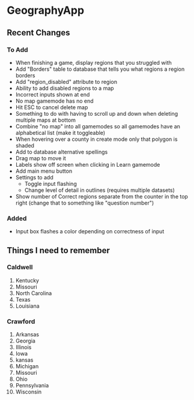 # GeographyApp

## Recent Changes

### To Add
- When finishing a game, display regions that you struggled with
- Add "Borders" table to database that tells you what regions a region borders
- Add "region_disabled" attribute to region
- Ability to add disabled regions to a map
- Incorrect inputs shown at end
- No map gamemode has no end
- Hit ESC to cancel delete map
- Something to do with having to scroll up and down when deleting multiple maps at bottom
- Combine "no map" into all gamemodes so all gamemodes have an alphabetical list (make it toggleable)
- When hovering over a county in create mode only that polygon is shaded
- Add to database alternative spellings
- Drag map to move it
- Labels show off screen when clicking in Learn gamemode
- Add main menu button
- Settings to add
    - Toggle input flashing
    - Change level of detail in outlines (requires multiple datasets)
- Show number of Correct regions separate from the counter in the top right (change that to something like "question number")

### Added
- Input box flashes a color depending on correctness of input

## Things I need to remember

### Caldwell
1. Kentucky
2. Missouri
3. North Carolina
4. Texas
5. Louisiana

### Crawford
1. Arkansas
2. Georgia
3. Illinois
4. Iowa
5. kansas
6. Michigan
7. Missouri
9. Ohio
10. Pennsylvania
11. Wisconsin